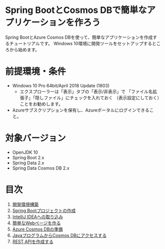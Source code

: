 # Spring BootとCosmos DBで簡単なアプリケーションを作ろう

Spring BootとAzure Cosmos DBを使って、簡単なアプリケーションを作成するチュートリアルです。
Windows 10環境に開発ツールをセットアップするところから始めます。

# 前提環境・条件

- Windows 10 Pro 64bit/April 2018 Update (1803)
   - エクスプローラーは「表示」タブの「表示/非表示」で
   「ファイル名拡張子」「隠しファイル」にチェックを入れておく
   （表示設定にしておく）ことをお勧めします。
- Azureサブスクリプションを保有し、Azureポータルにログインできること。

# 対象バージョン

- OpenJDK 10
- Spring Boot 2.x
- Spring Data 2.x
- Spring Data Cosmos DB 2.x

# 目次
1. [開発環境構築](contents/devenv.md)
1. [Spring Bootプロジェクトの作成](contents/spring_boot_prj.md)
1. [IntelliJ IDEAへの取り込み](contents/intellij_idea.md)
1. [簡単なWebページを作る](contents/simple_web_page.md)
1. [Azure Cosmos DBの準備](contents/prepare_cosmosdb.md)
1. [JavaプログラムからCosmos DBにアクセスする](contents/java_to_cosmosdb.md)
1. [REST APIを作成する](contents/rest_api.md)

